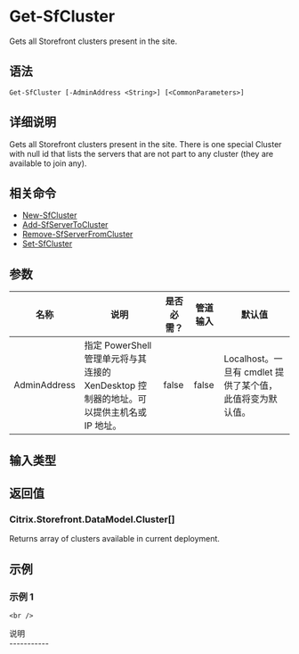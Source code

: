 # Get-SfCluster

Gets all Storefront clusters present in the site.

## 语法

    Get-SfCluster [-AdminAddress <String>] [<CommonParameters>]
    

## 详细说明

Gets all Storefront clusters present in the site. There is one special Cluster with null id that lists the servers that are not part to any cluster (they are available to join any).

## 相关命令

- [New-SfCluster](New-SfCluster.html)
- [Add-SfServerToCluster](Add-SfServerToCluster.html)
- [Remove-SfServerFromCluster](Remove-SfServerFromCluster.html)
- [Set-SfCluster](Set-SfCluster.html)

## 参数

| 名称           | 说明                                                         | 是否必需？ | 管道输入  | 默认值                                   |
| ------------ | ---------------------------------------------------------- | ----- | ----- | ------------------------------------- |
| AdminAddress | 指定 PowerShell 管理单元将与其连接的 XenDesktop 控制器的地址。可以提供主机名或 IP 地址。 | false | false | Localhost。一旦有 cmdlet 提供了某个值，此值将变为默认值。 |

## 输入类型

### 

## 返回值

### Citrix.Storefront.DataModel.Cluster[]

Returns array of clusters available in current deployment.

## 示例

### 示例 1

    <br />

说明  
\---\---\-----